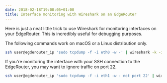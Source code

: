 ```yaml
---
date: 2018-02-18T19:00:05+01:00
title: Interface monitoring with Wireshark on an EdgeRouter
---
```

Here is just a neat little trick to use Wireshark for monitoring interfaces on your EdgeRouter. This is incredibly useful for debugging purposes.

The following commands work on macOS or a Linux distribution only.

~~~ sh
ssh user@egderouter_ip 'sudo tcpdump -f -i eth0 -w -' | wireshark -k -i -
~~~

If you're monitoring the interface with your SSH connection to the EdgeRouter, you may want to ignore traffic on port 22.

~~~ sh
ssh user@egderouter_ip 'sudo tcpdump -f -i eth1 -w - not port 22' | wireshark -k -i -
~~~

